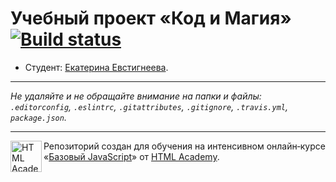 # Учебный проект «Код и Магия» [![Build status][travis-image]][travis-url]

* Студент: [Екатерина Евстигнеева](https://up.htmlacademy.ru/javascript/11/user/396675).

---

_Не удаляйте и не обращайте внимание на папки и файлы:_<br>
_`.editorconfig`, `.eslintrc`, `.gitattributes`, `.gitignore`, `.travis.yml`, `package.json`._

---

<a href="https://htmlacademy.ru/intensive/javascript"><img align="left" width="50" height="50" title="HTML Academy" src="https://up.htmlacademy.ru/static/img/intensive/javascript/logo-for-github.svg"></a>

Репозиторий создан для обучения на интенсивном онлайн‑курсе «[Базовый JavaScript](https://htmlacademy.ru/intensive/javascript)» от [HTML Academy](https://htmlacademy.ru).

[travis-image]: https://travis-ci.org/htmlacademy-javascript/396675-code-and-magick.svg?branch=master
[travis-url]: https://travis-ci.org/htmlacademy-javascript/396675-code-and-magick
